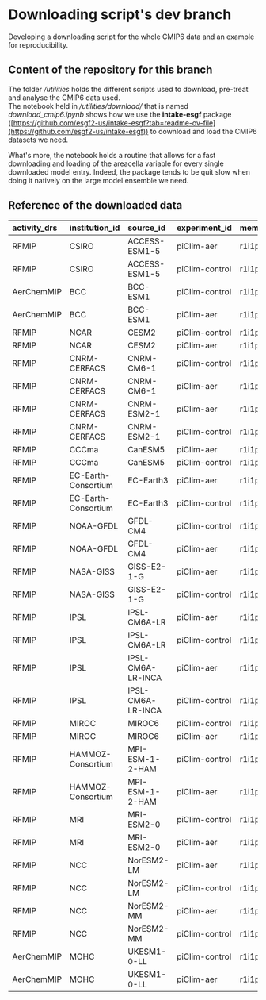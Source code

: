 # Downloading script's dev branch

Developing a downloading script for the whole CMIP6 data and an example for reproducibility.

## Content of the repository for this branch

The folder */utilities* holds the different scripts used to download, pre-treat and analyse the CMIP6 data used.\
The notebook held in */utilities/download/* that is named *download_cmip6.ipynb* shows how we use the **intake-esgf** package ([https://github.com/esgf2-us/intake-esgf?tab=readme-ov-file](https://github.com/esgf2-us/intake-esgf)) to download and load the CMIP6 datasets we need. 

What's more, the notebook holds a routine that allows for a fast downloading and loading of the areacella variable for every single downloaded model entry. Indeed, the package tends to be quit slow when doing it natively on the large model ensemble we need.

## Reference of the downloaded data

| activity_drs   | institution_id      | source_id         | experiment_id   | member_id   | table_id   | grid_label   |
|:---------------|:--------------------|:------------------|:----------------|:------------|:-----------|:-------------|
| RFMIP          | CSIRO               | ACCESS-ESM1-5     | piClim-aer      | r1i1p1f1    | Amon       | gn           |
| RFMIP          | CSIRO               | ACCESS-ESM1-5     | piClim-control  | r1i1p1f1    | Amon       | gn           |
| AerChemMIP     | BCC                 | BCC-ESM1          | piClim-control  | r1i1p1f1    | Amon       | gn           |
| AerChemMIP     | BCC                 | BCC-ESM1          | piClim-aer      | r1i1p1f1    | Amon       | gn           |
| RFMIP          | NCAR                | CESM2             | piClim-control  | r1i1p1f1    | Amon       | gn           |
| RFMIP          | NCAR                | CESM2             | piClim-aer      | r1i1p1f1    | Amon       | gn           |
| RFMIP          | CNRM-CERFACS        | CNRM-CM6-1        | piClim-control  | r1i1p1f2    | Amon       | gr           |
| RFMIP          | CNRM-CERFACS        | CNRM-CM6-1        | piClim-aer      | r1i1p1f2    | Amon       | gr           |
| RFMIP          | CNRM-CERFACS        | CNRM-ESM2-1       | piClim-aer      | r1i1p1f2    | Amon       | gr           |
| RFMIP          | CNRM-CERFACS        | CNRM-ESM2-1       | piClim-control  | r1i1p1f2    | Amon       | gr           |
| RFMIP          | CCCma               | CanESM5           | piClim-aer      | r1i1p2f1    | Amon       | gn           |
| RFMIP          | CCCma               | CanESM5           | piClim-control  | r1i1p2f1    | Amon       | gn           |
| RFMIP          | EC-Earth-Consortium | EC-Earth3         | piClim-aer      | r1i1p1f1    | Amon       | gr           |
| RFMIP          | EC-Earth-Consortium | EC-Earth3         | piClim-control  | r1i1p1f1    | Amon       | gr           |
| RFMIP          | NOAA-GFDL           | GFDL-CM4          | piClim-control  | r1i1p1f1    | Amon       | gr1          |
| RFMIP          | NOAA-GFDL           | GFDL-CM4          | piClim-aer      | r1i1p1f1    | Amon       | gr1          |
| RFMIP          | NASA-GISS           | GISS-E2-1-G       | piClim-aer      | r1i1p1f1    | Amon       | gn           |
| RFMIP          | NASA-GISS           | GISS-E2-1-G       | piClim-control  | r1i1p1f1    | Amon       | gn           |
| RFMIP          | IPSL                | IPSL-CM6A-LR      | piClim-aer      | r1i1p1f1    | Amon       | gr           |
| RFMIP          | IPSL                | IPSL-CM6A-LR      | piClim-control  | r1i1p1f1    | Amon       | gr           |
| RFMIP          | IPSL                | IPSL-CM6A-LR-INCA | piClim-aer      | r1i1p1f1    | Amon       | gr           |
| RFMIP          | IPSL                | IPSL-CM6A-LR-INCA | piClim-control  | r1i1p1f1    | Amon       | gr           |
| RFMIP          | MIROC               | MIROC6            | piClim-control  | r1i1p1f1    | Amon       | gn           |
| RFMIP          | MIROC               | MIROC6            | piClim-aer      | r1i1p1f1    | Amon       | gn           |
| RFMIP          | HAMMOZ-Consortium   | MPI-ESM-1-2-HAM   | piClim-control  | r1i1p1f1    | Amon       | gn           |
| RFMIP          | HAMMOZ-Consortium   | MPI-ESM-1-2-HAM   | piClim-aer      | r1i1p1f1    | Amon       | gn           |
| RFMIP          | MRI                 | MRI-ESM2-0        | piClim-control  | r1i1p1f1    | Amon       | gn           |
| RFMIP          | MRI                 | MRI-ESM2-0        | piClim-aer      | r1i1p1f1    | Amon       | gn           |
| RFMIP          | NCC                 | NorESM2-LM        | piClim-aer      | r1i1p1f1    | Amon       | gn           |
| RFMIP          | NCC                 | NorESM2-LM        | piClim-control  | r1i1p1f1    | Amon       | gn           |
| RFMIP          | NCC                 | NorESM2-MM        | piClim-aer      | r1i1p1f1    | Amon       | gn           |
| RFMIP          | NCC                 | NorESM2-MM        | piClim-control  | r1i1p1f1    | Amon       | gn           |
| AerChemMIP     | MOHC                | UKESM1-0-LL       | piClim-control  | r1i1p1f4    | Amon       | gn           |
| AerChemMIP     | MOHC                | UKESM1-0-LL       | piClim-aer      | r1i1p1f4    | Amon       | gn           |





